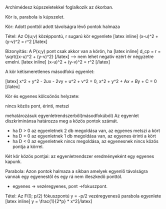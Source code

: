 Archimédesz kúpszeletekkel foglalkozik az ókorban.

Kör is, parabola is kúpszelet.

Kör: Adott ponttól adott távolságra lévő pontok halmaza

Tétel: Az O(u;v) középpontú, r sugarú kör egyenlete [latex inline] (x-u)^2 + (y-v)^2 = r^2 [/latex]

Bizonyítás: A P(x;y) pont csak akkor van a körön, ha [latex inline] d_cp = r = \sqrt{(x-u)^2 + (y-v)^2} [/latex] --> nem lehet negatív ezért ér négyzetre emelni. [latex inline] (x-u)^2 + (y-v)^2 = r^2 [/latex]

A kör kétismeretlenes másodfokú egyenlet:

[latex] x^2 + y^2 - 2*u*x - 2*v*y + u^2 + v^2 = 0, x^2 + y^2 + A*x + B*y + C = 0 [/latex]

Kör és egyenes kölcsönös helyzete:

nincs közös pont, érinti, metszi

mehatározásuk egyenletrendszerből(másodfokúból) Az egyenlet diszkriminánsa határozza meg a közös pontok számát.

- ha D > 0 az egyenletnek 2 db megoldása van, az egyenes metszi a kört
- ha D = 0 az egyenletnek 1 db megoldása van, az egyenes érinti a kört
- ha D < 0 az egyenletnek nincs megoldása, az egyenesnek nincs közös pontja a körrel.

Két kör közös pontjai:
az egyenletrendszer eredményeként egy egyenes kapunk.

Parabola: Azon pontok halmaza a síkban amelyek egyenlő távolságra vannak egy egyenestől és egy rá nem illeszkedő ponttól.

- egyenes -> vezéregyenes, pont ->fokuszpont.

Tétel: Az F(0; p/2) fókuszpontú y = -p/2 vezéregyenesű parabola egyenlete [latex inline] y = \frac{1}{2*p} * x^2[/latex]

